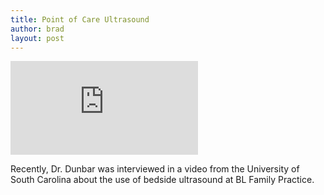 ```yaml
---
title: Point of Care Ultrasound
author: brad
layout: post
---
```


<iframe src='http://www.youtube.com/embed/J3_8Ro6_Y54' frameborder='0' allowfullscreen></iframe>

Recently, Dr. Dunbar was interviewed in a video from the University of South Carolina about the use of bedside ultrasound at BL Family Practice.
